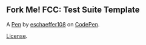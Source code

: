 Fork Me! FCC: Test Suite Template
---------------------------------


A [Pen](https://codepen.io/eschaeffer108/pen/QZvmqY) by [eschaeffer108](https://codepen.io/eschaeffer108) on [CodePen](https://codepen.io).

[License](https://codepen.io/eschaeffer108/pen/QZvmqY/license).